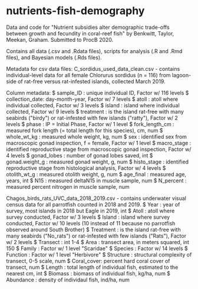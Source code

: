 # nutrients-fish-demography
Data and code for "Nutrient subsidies alter demographic trade-offs between growth and fecundity in coral-reef fish" by Benkwitt, Taylor, Meekan, Graham. Submitted to ProcB 2020.

Contains all data (.csv and .Rdata files), scripts for analysis (.R and .Rmd files), and Bayesian models (.Rds files). 

Metadata for csv data files:
C_sordidus_used_data_clean.csv - contains individual-level data for all female Chlorurus sordidus (n = 116) from lagoon-side of rat-free versus rat-infested islands, collected March 2019.

Column metadata:
 $ sample_ID      : unique individual ID, Factor w/ 116 levels
 $ collection_date: day-month-year, Factor w/ 7 levels
 $ atoll          : atoll where individual collected, Factor w/ 3 levels 
 $ island         : island where individual collected, Factor w/ 9 levels
 $ treatment      : is the island rat-free with many seabirds ("birdy") or rat-infested with few islands ("ratty"), Factor w/ 2 levels 
 $ phase          : IP = Initial Phase, Factor w/ 1 level
 $ fork_length_cm : measured fork length (= total length for this species), cm, num
 $ whole_wt_kg    : measured whole weight, kg, num
 $ sex            : identified sex from macroscopic gonad inspection, f = female, Factor w/ 1 level
 $ macro_stage    : identified reproductive stage from macroscopic gonad inspection, Factor w/ 4 levels
 $ gonad_lobes    : number of gonad lobes saved, int
 $ gonad.weight_g : measured gonad weight, g, num
 $ histo_stage    : identified reproductive stage from histological analysis, Factor w/ 4 levels
 $ otolith_wt_g   : measured otolith weight, g, num
 $ age_final      : measured age, years, int
 $ N15            : measured deltaN15 in muscle sample, num
 $ N_percent      : measured percent nitrogen in muscle sample, num
 
 Chagos_birds_rats_UVC_data_2018_2019.csv - contains underwater visual census data for all parrotfish counted in 2018 and 2019. 
 $ Year       : year of survey, most islands in 2018 but Eagle in 2019, int
 $ Atoll      : atoll where survey conducted, Factor w/ 3 levels 
 $ Island     : island where survey conducted, Factor w/ 10 levels (10 instead of 11 because no parrotfish observed around South Brother)
 $ Treatment  : is the island rat-free with many seabirds ("No_rats") or rat-infested with few islands ("Rats"), Factor w/ 2 levels 
 $ Transect   : int  1-4
 $ Area       : transect area, in meters squared, int 150
 $ Family     : Factor w/ 1 level "Scaridae"
 $ Species    : Factor w/ 14 levels
 $ Function   : Factor w/ 1 level "Herbivore"
 $ Structure  : structural complexity of transect, 0-5 scale, num
 $ Coral_cover: percent hard coral cover of transect, num 
 $ Length     : total length of individual fish, estimated to the nearest cm, int
 $ Biomass    : biomass of individual fish, kg/ha, num
 $ Abundance  : density of individaul fish, ind/ha, num 
 
